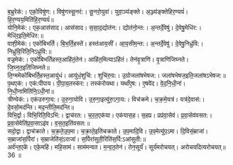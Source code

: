 

  
ब॒भ्रुरेक॑:। एको॒विषु॑ण:। विषु॑णस्सू॒नर॑:। सू॒नरो॒युवा॑। युवा॒ञ्य॑ङ्क्ते। अ॒ञ्ज्य॑ङ्क्तेहिर॒ण्ययं॑। हि॒र॒ण्यय॒मिति॑हि॒र॒ण्ययं॑॥  
योनि॒मेक॑:। एक॒आस॑साद। आस॑साद। स॒सा॒द॒द्योत॑न:। द्योत॑नो॒न्त:। अ॒न्तर्दे॒वेषु॑। दे॒वेषु॒मेधि॑र:। मेधि॑र॒इति॒मेधि॑र:॥  
वाशी॒मेक॑:। एको॑बिभर्ति। बि॒भ॒र्ति॒हस्ते॑। हस्त॑आय॒सीं। आ॒य॒सीम॒न्त:। अ॒न्तर्दे॒वेषु॑। दे॒वेषु॒निध्रु॑वि:। निध्रु॑वि॒रिति॒निऽध्रु॑वि:॥  
वज्र॒मेक॑:। एको॑बिभर्तिहस्त॒आहि॑तं॒तेन॑। आहि॑त॒मित्याऽहि॑तं। तेन॑वृ॒त्राणि॑। वृ॒त्राणि॑जिघ्नते। जि॒घ्न॒त॒इति॑जिघ्नते॥  
ति॒ग्ममेको॑बिभर्ति॒हस्त॒आयु॑धं। आयु॑धं॒शुचि॑:। शुचि॑रु॒ग्र:। उ॒ग्रोजला॑षभेषज:। जला॑षभेषज॒इति॒जला॑षऽभेषज:॥  
प॒थएक॑:। एक॑:पीपाय। पी॒पा॒य॒तस्क॑र:। तस्क॑रोयथा। यथाँए॒ष:। ए॒षवे॑द। वे॒द॒नि॒धी॒नां। नि॒धी॒नामिति॑नि॒ऽधी॒नां॥  
त्रीण्येक॑:। एक॑उरुगा॒य:। उ॒रु॒गा॒योवि। उ॒रु॒गा॒इत्यु॑रु॒ऽगा॒य:। विच॑क्रमे। च॒क्र॒मे॒यत्र॑। यत्र॑दे॒वास॑:। दे॒वसो॒मद॑न्ति। मद॒न्तीति॒मद॑न्ति॥  
विभि॒र्द्वा। विभि॒रिति॒विऽभि॑:। द्वाच॑रत:। च॒र॒त॒एक॑या। एक॑यास॒ह। स॒हप्र। प्रप्र॑वा॒सेव॑। प्र॒वा॒सेव॑वसत:। प्र॒वा॒सेवेति॑प्र॒वा॒साऽइ॑व। व॒स॒त॒इति॑वसत:॥  
सदो॒द्वा। द्वाच॑क्राते। च॒क्र॒ते॒उ॒प॒मा। च॒क्रा॒ते॒इति॑चक्राते। उ॒प॒मादि॒वि। उ॒प॒मेत्यु॑प॒ऽमा। दि॒विसं॒म्राजा॑। स॒म्राजा॑स॒र्पिरा॑। स॒म्राजेति॑सं॒ऽराजा॑। स॒र्पिरा॑सुती॒रिति॑स॒र्पि:ऽआ॑सुती:॥  
अर्व॑न्त॒एके॑। एके॒महि॑। महि॒साम॑। साम॑मन्वत। म॒न्व॒त॒तेन॑। तेन॒सूर्यं॑। सूर्य॑मरोचयत्। अरोचयदित्यरोचयत्॥ 36 ॥  
